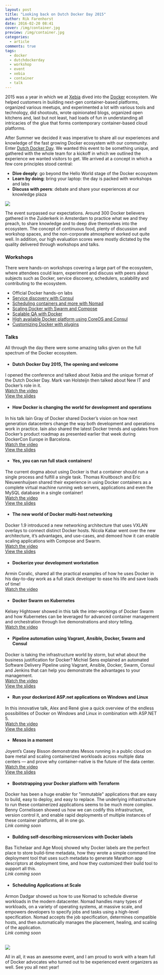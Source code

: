 ```yaml
---
layout: post
title: "Looking back on Dutch Docker Day 2015"
author: Rik Farenhorst
date: 2016-02-20 08:41
cover: /img/container.jpg
preview: /img/container.jpg
categories:
  - article
comments: true
tags:
  - docker
  - dutchdockerday
  - workshop
  - event
  - xebia
  - container
  - talk
---
```

2015 was a year in which we at [Xebia](https://www.xebia.com) dived into the [Docker](https://www.docker.com) ecosystem. We helped customers in building next-gen container-based platforms, organized various meetups, and experimented a lot with various tools and technology, did shootouts, wrote opinionated blogs, organized open kitchens and, last but not least, had loads of fun in understanding all intricacies of the glue that forms contemporary container-based cloud platforms.

After Summer we decided it was imperative to share all our experiences and knowledge of the fast growing Docker ecosystem with our community. Enter [Dutch Docker Day](http://www.dutchdockerday.nl). We wanted this event to be something unique, and gathered with the whole team for a kickoff in which we outlined the experience we wanted visitors to get. We arrived at a concept in which a few core principles stood central:

- **Dive deeply**: go beyond the Hello World stage of the Docker ecosystem
- **Learn by doing**: bring your laptop: the day is packed with workshops and labs
- **Discuss with peers**: debate and share your experiences at our knowledge plaza

<div>
  <img src="/img/2016-02-20-looking-back-on-dutch-docker-day-2015/ddd-tetris.jpg" />
</div>

The event surpassed our expectations. Around 300 Docker believers gathered in the Zuiderkerk in Amsterdam to practice what we and they preach, to share knowledge and to deep dive themselves into the ecosystem. The concept of continuous food, plenty of discussion and workshop spaces, and the non-corporate atmosphere worked out quite well. In addition, our high evaluation scores were mostly dictated by the quality delivered through workshops and talks.

### Workshops
There were hands-on workshops covering a large part of the ecosystem, where attendees could learn, experiment and discuss with peers about subjects such as Docker, service discovery, schedulers, scalability and contributing to the ecosystem.

- Official Docker hands-on labs
- [Service discovery with Consul](http://nauts.io/workshop-docker-consul/)
- [Scheduling containers and more with Nomad](http://nauts.io/workshop-nomad)
- [Scaling Docker with Swarm and Compose](http://nauts.io/workshop-swarm)
- [Scalable QA with Docker](http://bit.ly/slides-scale-qa)
- [High available Docker platform using CoreOS and Consul](http://nauts.io/workshop-docker-coreos-and-consul)
- [Customizing Docker with plugins](http://nauts.io/workshop-docker-plugins)

### Talks
All through the day there were some amazing talks given on the full spectrum of the Docker ecosystem.

- #### Dutch Docker Day 2015, The opening and welcome
I opened the conference and talked about Xebia and the unique format of the Dutch Docker Day. Mark van Holsteijn then talked about New IT and Docker’s role in it.   
[Watch the video](/videos/2016/02/09/dutchdockerday-opening-and-welcome/)   
[View the slides](http://www.slideshare.net/xebia/opening-welcome-dutch-docker-day)

- #### How Docker is changing the world for development and operations
In his talk Iain Gray of Docker shared Docker’s vision on how next generation datacenters change the way both development and operations work in practice. Iain also shared the latest Docker trends and updates from Docker’s product roadmap as presented earlier that week during DockerCon Europe in Barcelona.   
[Watch the video](/videos/2016/02/09/how-docker-is-changing-the-world-for-devops/)   
[View the slides](http://www.slideshare.net/xebia/dutch-docker-day-how-docker-is-changing-the-world-for-development-and-operations)

- #### Yes, you can run full stack containers!
The current dogma about using Docker is that a container should run a single process and fulfill a single task. Thomas Kruitbosch and Eric Nieuwenhuijsen shared their experience in using Docker containers as a complete virtual machine running web servers, applications and even the MySQL database in a single container!   
[Watch the video](/videos/2016/02/09/yes-you-can-run-full-stack-containers/)   
[View the slides](http://www.slideshare.net/xebia/dutch-docker-day-yes-you-can-run-full-stack-containers)

- #### The new world of Docker multi-host networking
Docker 1.9 introduced a new networking architecture that uses VXLAN overlays to connect distinct Docker hosts. Nicola Kabar went over the new architecture, it’s advantages, and use-cases, and demoed how it can enable scaling applications with Compose and Swarm.   
[Watch the video](/videos/2016/02/09/the-new-world-of-docker-multihost-networking/)   
[View the slides](http://www.slideshare.net/xebia/dutch-docker-day-the-new-world-of-docker-multihost-networking)

- #### Dockerize your development workstation
Armin Coralic, shared all the practical examples of how he uses Docker in his day-to-day work as a full stack developer to ease his life and save loads of time!   
[Watch the video](/videos/2016/02/09/dockerize-your-development-workstation/)

- #### Docker Swarm on Kubernetes
Kelsey Hightower showed in this talk the inter-workings of Docker Swarm and how Kubernetes can be leveraged for advanced container management and orchestration through live demonstrations and story telling.   
[Watch the video](/videos/2016/02/09/docker-swarm-on-kubernetes/)

- #### Pipeline automation using Vagrant, Ansible, Docker, Swarm and Consul
Docker is taking the infrastructure world by storm, but what about the business justification for Docker? Michiel Sens explained an automated Software Delivery Pipeline using Vagrant, Ansible, Docker, Swarm, Consul and Jenkins that can help you demonstrate the advantages to your management.   
[Watch the video](/videos/2016/02/09/pipeline-automation-using-vagrant-ansible-docker-swarm-and-consul/)   
[View the slides](http://www.slideshare.net/xebia/dutch-docker-day-2015-pipeline-automation-using-vagrant-ansible-docker-swarm-consul-and-jenkins)

- #### Run your dockerized ASP.net applications on Windows and Linux
In this innovative talk, Alex and René give a quick overview of the endless possibilities of Docker on Windows and Linux in combination with ASP.NET 5.   
[Watch the video](/videos/2016/02/09/run-your-dockerized-applications-on-windows-and-linux/)   
[View the slides](http://www.slideshare.net/xebia/dutch-docker-day-2015-run-your-dockerized-aspnet-applications-on-windows-and-linux)

- #### Mesos in a moment
Joyent’s Casey Bisson demonstrates Mesos running in a public cloud on bare metal and scaling containerized workloads across multiple data centers — and prove why container-native is the future of the data center.   
[Watch the video](/videos/2016/02/09/mesos-in-a-moment/)   
[View the slides](http://www.slideshare.net/xebia/dutch-docker-day-2015-mesos-in-a-moment)

- #### Bootstrapping your Docker platform with Terraform
Docker has been a huge enabler for "immutable" applications that are easy to build, easy to deploy, and easy to replace. The underlying infrastructure to run these containerized applications seems to be much more complex. Benny Cornelissen showed us how we can codify this infrastructure, version control it, and enable rapid deployments of multiple instances of these container platforms, all in one go.   
*Link coming soon*

- #### Building self-describing microservices with Docker labels
Bas Tichelaar and Age Mooij showed why Docker labels are the perfect place to store build-time metadata, how they wrote a simple command line deployment tool that uses such metadata to generate Marathon app descriptors at deployment time, and how they customized their build tool to support all this.   
*Link coming soon*

- #### Scheduling Applications at Scale
Armon Dadgar showed us how to use Nomad to schedule diverse workloads in the modern datacenter. Nomad handles many types of workloads, on a variety of operating systems, at massive scale, and empowers developers to specify jobs and tasks using a high-level specification. Nomad accepts the job specification, determines compatible hosts, and then automatically manages the placement, healing, and scaling of the application.   
*Link coming soon*

<br/>
<div>
  <img src="/img/2016-02-20-looking-back-on-dutch-docker-day-2015/ddd-ambience.jpg" />
</div>


All in all, it was an awesome event, and I am proud to work with a team full of Docker advocates who turned out to be experienced event organizers as well. See you all next year!
